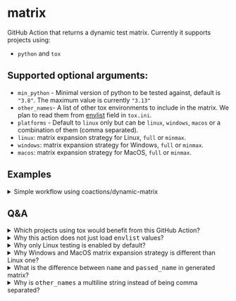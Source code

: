 # matrix

GitHub Action that returns a dynamic test matrix. Currently it supports
projects using:

- `python` and `tox`

## Supported optional arguments:

- `min_python` - Minimal version of python to be tested against, default is `"3.8"`. The maximum value is currently `"3.13"`
- `other_names`- A list of other tox environments to include in the matrix. We
  plan to read them from [envlist](https://tox.wiki/en/latest/config.html#envlist) field in `tox.ini`.
- `platforms` - Default to `linux` only but can be `linux`, `windows`, `macos`
  or a combination of them (comma separated).
- `linux`: matrix expansion strategy for Linux, `full` or `minmax`.
- `windows`: matrix expansion strategy for Windows, `full` or `minmax`.
- `macos`: matrix expansion strategy for MacOS, `full` or `minmax`.

## Examples

<details><summary>Simple workflow using coactions/dynamic-matrix</summary><p>

```yaml
# .github/workflows/tox.yml (your workflow file)
---
jobs:
  pre: # <-- this runs before your real matrix job
    name: pre
    runs-on: ubuntu-22.04
    outputs:
      matrix: ${{ steps.generate_matrix.outputs.matrix }}
    steps:
      - name: Determine matrix
        id: generate_matrix
        uses: coactions/dynamic-matrix@v1
        with:
          other_names: |
            lint
            pkg

  build:
    name: ${{ matrix.name }}
    runs-on: ${{ matrix.os || 'ubuntu-22.04' }}
    needs: pre
    strategy: # this the magic part, entire matrix comes from pre job!
      matrix: ${{ fromJson(needs.pre.outputs.matrix) }}

    steps: # common steps used to test with tox
      - uses: actions/checkout@main
        with:
          fetch-depth: 0

      - name: Set up python ${{ matrix.python_version }}
        uses: actions/setup-python@v4
        with:
          python-version: ${{ matrix.python_version }}

      - name: Install tox
        run: |
          python -m pip install -U pip
          pip install tox

      - run: tox run -e ${{ matrix.passed_name }}
```

</p></details>

## Q&A

<details><summary>Which projects using tox would benefit from this GitHub Action?</summary><p>

If your tox [envlist](https://tox.wiki/en/latest/config.html#envlist) is simple, like `lint,packaging,py{36,37,38,39}` you are among the best candidates to make use of it as that is the primary usage case it covers. If you use environments combining multiple factors, you will need to specify them in `other_names` argument.

</p></details>

<details><summary>Why this action does not just load <tt>envlist</tt> values?</summary><p>

We plan to add support for this in the future but it might not be
as simple as one would assume. For historical reasons `envlist` do very often already include python versions instead of generic `py` entry or
they are outdated. The repository code is not available at the
time this action runs.

</p></details>

<details><summary>Why only Linux testing is enabled by default?</summary><p>

Linux runners are the fastest ones and many Python projects do not need to support platforms like Windows or macOS. That is why the default platform contains only lines. Still, you can enable all of them by specifying `platforms: linux,windows,macos` in the action arguments.

</p></details>

<details><summary>Why Windows and MacOS matrix expansion strategy is different than Linux one?</summary><p>

The defaults for macOS and Windows are `minmax` while for Linux is `full`. This limit resource usage low while still providing a good level of testing. If your pythons are `py38,py39,py310,py311` unless you specify `windows: full` you will see only two Windows based jobs in the generated matrix: py38 and py311.

</p></details>

<details><summary>What is the difference between <tt>name</tt> and <tt>passed_name</tt> in generated matrix?</summary><p>

`name` is aimed to be the job name displayed in GHA, while `passed_name` is the tox environment name. We did not name it `tox_env` because we plan to add support for other testing frameworks, which might use different
terminology.

</p></details>

<details><summary>Why is <tt>other_names</tt> a multiline string instead of being comma separated?</summary><p>

We wanted to allow users to chain (group) multiple tox environments in a single command like `tox run -e lint,packaging`, and this means that we
needed to allow users to use commas as part of a valid name, without
splitting on it.

</p></details>
